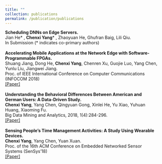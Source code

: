 ```yaml
---
title: ""
collection: publications
permalink: /publication/publications
---
```

<b>Scheduling DNNs on Edge Servers.</b> <br>
Jian He* , <b>Chenxi Yang</b>* , Zhaoyuan He, Ghufran Baig, Lili Qiu. <br>
In Submission (* indicates co-primary authors)<br>
<br>
<b>Accelerating Mobile Applications at the Network Edge with Software-Programmable FPGAs.</b> <br>
Shuang Jiang, Dong He, <b>Chenxi Yang</b>, Chenren Xu, Guojie Luo, Yang Chen, Yunlu Liu, Jiangwei Jiang. <br> Proc. of IEEE International Conference on Computer Communications (INFOCOM 2018) <br> [[Paper]](https://cxyang1997.github.io/files/edgefpga-infocom181.pdf)<br>
<br>
<b>Understanding the Behavioral Differences Between American and German Users: A Data-Driven Study.</b> <br>
<b>Chenxi Yang</b>, Yang Chen, Qingyuan Gong, Xinlei He, Yu Xiao, Yuhuan Huang, Xiaoming Fu. <br> Big Data Mining and Analytics, 2018, 1(4):284-296. <br> [[Paper]](https://cxyang1997.github.io/files/yelp-behavior-differences.pdf)<br>
<br>
<b>Sensing People’s Time Management Activities: A Study Using Wearable Devices.</b> <br> <b>Chenxi Yang</b>, Yang Chen, Yuan Xuan. <br> Proc. of the 16th ACM Conference on Embedded Networked Sensor Systems (SenSys’18) <br> [[Paper]](https://cxyang1997.github.io/files/sensys18-smartphone-activities.pdf)